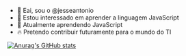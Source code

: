 - 👋 Eai, sou o @jesseantonio
- 👀 Estou interessado em aprender a linguagem JavaScript
- 💪 Atualmente aprendendo JavaScript
- 🔥 Pretendo contribuir futuramente para o mundo do TI

<!---
jesseantonio/jesseantonio is a ✨ special ✨ repository because its `README.md` (this file) appears on your GitHub profile.
You can click the Preview link to take a look at your changes.
--->
[![Anurag's GitHub stats](https://github-readme-stats.vercel.app/api?username=anuraghazra)](https://github.com/anuraghazra/github-readme-stats)
